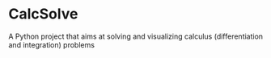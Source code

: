 # CalcSolve
A Python project that aims at solving and visualizing calculus (differentiation and integration) problems
